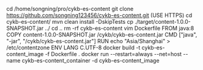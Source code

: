 cd /home/songning/pro/cykb-es-content
git clone https://github.com/songning123456/cykb-es-content.git (USE HTTPS)
cd cykb-es-content/
mvn clean install -DskipTests
cp ./target/content-1.0.0-SNAPSHOT.jar ../
cd ..
rm -rf cykb-es-content
vim Dockerfile
    FROM java:8
    COPY content-1.0.0-SNAPSHOT.jar /cykb/cykb-es-content.jar
    CMD ["java", "-jar", "/cykb/cykb-es-content.jar"]
    RUN echo "Asia/Shanghai" > /etc/contentzone
    ENV LANG C.UTF-8
docker build -t cykb-es-content_image -f Dockerfile .
docker run --restart=always --net=host --name cykb-es-content_container -d cykb-es-content_image